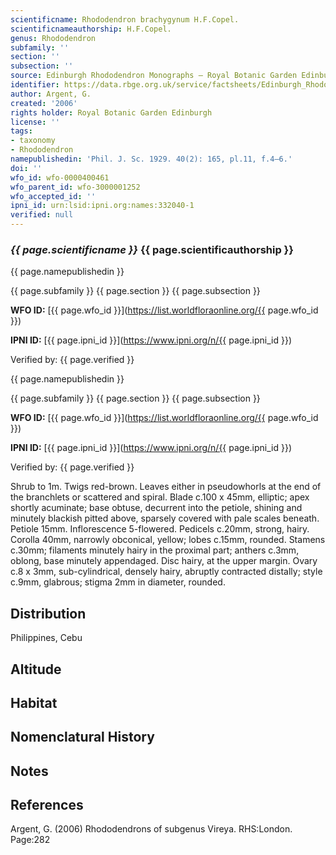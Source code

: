 ```yaml
---
scientificname: Rhododendron brachygynum H.F.Copel.
scientificnameauthorship: H.F.Copel.
genus: Rhododendron
subfamily: ''
section: ''
subsection: ''
source: Edinburgh Rhododendron Monographs – Royal Botanic Garden Edinburgh
identifier: https://data.rbge.org.uk/service/factsheets/Edinburgh_Rhododendron_Monographs.xhtml
author: Argent, G.
created: '2006'
rights holder: Royal Botanic Garden Edinburgh
license: ''
tags:
- taxonomy
- Rhododendron
namepublishedin: 'Phil. J. Sc. 1929. 40(2): 165, pl.11, f.4–6.'
doi: ''
wfo_id: wfo-0000400461
wfo_parent_id: wfo-3000001252
wfo_accepted_id: ''
ipni_id: urn:lsid:ipni.org:names:332040-1
verified: null
---
```

### _{{ page.scientificname }}_ {{ page.scientificauthorship }}
 {{ page.namepublishedin }}

{{ page.subfamily }} {{ page.section }} {{ page.subsection }}

**WFO ID:** [{{ page.wfo_id }}](https://list.worldfloraonline.org/{{ page.wfo_id }})

**IPNI ID:** [{{ page.ipni_id }}](https://www.ipni.org/n/{{ page.ipni_id }})

Verified by: {{ page.verified }}

 {{ page.namepublishedin }}

{{ page.subfamily }} {{ page.section }} {{ page.subsection }}

**WFO ID:** [{{ page.wfo_id }}](https://list.worldfloraonline.org/{{ page.wfo_id }})

**IPNI ID:** [{{ page.ipni_id }}](https://www.ipni.org/n/{{ page.ipni_id }})

Verified by: {{ page.verified }}



Shrub to 1m. Twigs red-brown. Leaves either in pseudowhorls at the end of the branchlets or scattered and spiral. Blade c.100 x 45mm, elliptic; apex shortly acuminate; base obtuse, decurrent into the petiole, shining and minutely blackish pitted above, sparsely covered with pale scales beneath. Petiole 15mm. Inflorescence 5-flowered. Pedicels c.20mm, strong, hairy. Corolla 40mm, narrowly obconical, yellow; lobes c.15mm, rounded. Stamens c.30mm; filaments minutely hairy in the proximal part; anthers c.3mm, oblong, base minutely appendaged. Disc hairy, at the upper margin. Ovary c.8 x 3mm, sub-cylindrical, densely hairy, abruptly contracted distally; style c.9mm, glabrous; stigma 2mm in diameter, rounded.

## Distribution
Philippines, Cebu

## Altitude


## Habitat


## Nomenclatural History

                       
## Notes


## References

Argent, G. (2006) Rhododendrons of subgenus Vireya. RHS:London. Page:282
